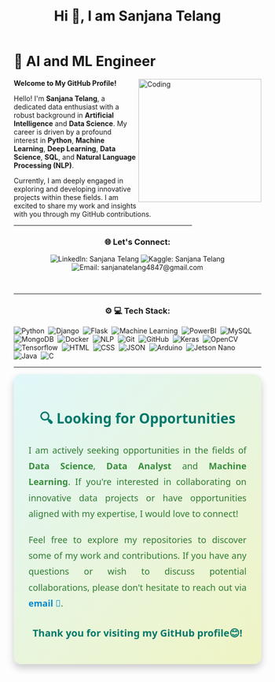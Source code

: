 <h1 align="center">Hi 👋, I am Sanjana Telang</h1>

<p align="left"> <a href="https://twitter.com/" target="blank"><img src="https://img.shields.io/twitter/follow/?logo=twitter&style=for-the-badge" alt="" /></a> </p>

# 🤖 **AI and ML Engineer**
<img align="right" alt="Coding" width="250" src="https://media.giphy.com/media/qgQUggAC3Pfv687qPC/giphy.gif">

**Welcome to My GitHub Profile!**

Hello! I'm **Sanjana Telang**, a dedicated data enthusiast with a robust background in **Artificial Intelligence** and **Data Science**. My career is driven by a profound interest in **Python**, **Machine Learning**, **Deep Learning**, **Data Science**, **SQL**, and **Natural Language Processing (NLP)**.

Currently, I am deeply engaged in exploring and developing innovative projects within these fields. I am excited to share my work and insights with you through my GitHub contributions.

<hr width="72%">

<h3 align="center">🌐 Let's Connect:</h3>
<p align="center">
    <a href="https://www.linkedin.com/in/sanjana-telang/" target="_blank" style="text-decoration: none;">
        <img src="https://img.shields.io/badge/-LinkedIn:%20Sanjana%20Telang-0077B5?style=for-the-badge&logo=linkedin&logoColor=white" alt="LinkedIn: Sanjana Telang" />
    </a>
    <a href="https://www.kaggle.com/sanjanatelang" target="_blank" style="text-decoration: none;">
        <img src="https://img.shields.io/badge/-Kaggle:%20Sanjana%20Telang-20BEFF?style=for-the-badge&logo=kaggle&logoColor=white" alt="Kaggle: Sanjana Telang" />
    </a>
    <a href="mailto:sanjanatelang4847@gmail.com" style="text-decoration: none;">
        <img src="https://img.shields.io/badge/-Email%20Me%20-D14836?style=for-the-badge&logo=gmail&logoColor=white" alt="Email: sanjanatelang4847@gmail.com" />
    </a>
</p>
<br>

------

<div align="center">
    
### ⚙️ 💻 **Tech Stack:**

</div>


![Python](https://img.shields.io/badge/-Python-05122A?style=flat&logo=python)&nbsp;
![Django](https://img.shields.io/badge/-Django-05122A?style=flat&logo=django&logoColor=092E20)&nbsp;
![Flask](https://img.shields.io/badge/-Flask-05122A?style=flat&logo=flask)&nbsp;
![Machine Learning](https://img.shields.io/badge/-Machine%20Learning-05122A?style=flat&logo=machine-learning&logoColor=F7931E)&nbsp;
![PowerBI](https://img.shields.io/badge/-PowerBI-05122A?style=flat&logo=powerbi&logoColor=F2C811)&nbsp;
![MySQL](https://img.shields.io/badge/-MySQL-05122A?style=flat&logo=mysql&logoColor=4479A1)&nbsp;
![MongoDB](https://img.shields.io/badge/-MongoDB-05122A?style=flat&logo=mongodb&logoColor=47A248)&nbsp;
![Docker](https://img.shields.io/badge/-Docker-05122A?style=flat&logo=docker&logoColor=2496ED)&nbsp;
![NLP](https://img.shields.io/badge/-NLP-05122A?style=flat&logo=nvidia)&nbsp;
![Git](https://img.shields.io/badge/-Git-05122A?style=flat&logo=git)&nbsp;
![GitHub](https://img.shields.io/badge/-GitHub-05122A?style=flat&logo=github)&nbsp;
![Keras](https://img.shields.io/badge/-Keras-05122A?style=flat&logo=keras&logoColor=D00000)&nbsp;
![OpenCV](https://img.shields.io/badge/-OpenCV-05122A?style=flat&logo=opencv&logoColor=5C3EE8)&nbsp;
![Tensorflow](https://img.shields.io/badge/-Tensorflow-05122A?style=flat&logo=tensorflow&logoColor=FF6F00)&nbsp;
![HTML](https://img.shields.io/badge/-HTML-05122A?style=flat&logo=HTML5)&nbsp;
![CSS](https://img.shields.io/badge/-CSS-05122A?style=flat&logo=CSS3&logoColor=1572B6)&nbsp;
![JSON](https://img.shields.io/badge/-JSON-05122A?style=flat&logo=json&logoColor=000000)&nbsp;
![Arduino](https://img.shields.io/badge/-Arduino-05122A?style=flat&logo=arduino&logoColor=00979D)&nbsp;
![Jetson Nano](https://img.shields.io/badge/-Jetson%20Nano-05122A?style=flat&logo=nvidia&logoColor=76B900)&nbsp;
![Java](https://img.shields.io/badge/-Java-05122A?style=flat&logo=Java&logoColor=FFA518)&nbsp;
![C](https://img.shields.io/badge/-C-05122A?style=flat&logo=C&logoColor=A8B9CC)&nbsp;


------

<div style="background: linear-gradient(135deg, #e0f7fa, #f0f4c3); border-radius: 15px; padding: 30px; font-family: 'Segoe UI', Tahoma, Geneva, Verdana, sans-serif; box-shadow: 0 8px 16px rgba(0, 0, 0, 0.2); max-width: 700px; margin: auto;">
    <h2 style="color: #00796b; text-align: center; font-size: 28px; margin-bottom: 20px;">
        🔍 Looking for Opportunities
    </h2>
    <p style="font-size: 18px; color: #2e7d32; text-align: justify; line-height: 1.8; margin-bottom: 20px;">
        I am actively seeking opportunities in the fields of <strong style="color: #388e3c;">Data Science</strong>, <strong style="color: #388e3c;">Data Analyst</strong> and <strong style="color: #388e3c;">Machine Learning</strong>. 
        If you're interested in collaborating on innovative data projects or have opportunities aligned with my expertise, I would love to connect!
    </p>
    <p style="font-size: 18px; color: #2e7d32; text-align: justify; line-height: 1.8; margin-bottom: 30px;">
        Feel free to explore my repositories to discover some of my work and contributions. If you have any questions or wish to discuss potential collaborations, 
        please don't hesitate to reach out via <a href="mailto:sanjanatelang4847@gmail.com" style="color: #0288d1; text-decoration: none; font-weight: bold;">email 📧</a>.
    </p>
    <p style="font-size: 20px; color: #00796b; text-align: center; font-weight: bold;">
        Thank you for visiting my GitHub profile😊!
    </p>
</div>
